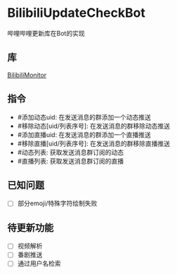 # BilibiliUpdateCheckBot
 哔哩哔哩更新库在Bot的实现
 
## 库
[BilibiliMonitor](https://github.com/Hellobaka/BilibiliMonitor)

## 指令
* #添加动态uid: 在发送消息的群添加一个动态推送
* #移除动态[uid/列表序号]: 在发送消息的群移除动态推送
* #添加直播uid: 在发送消息的群添加一个直播推送
* #移除直播[uid/列表序号]: 在发送消息的群移除直播推送
* #动态列表: 获取发送消息群订阅的动态
* #直播列表: 获取发送消息群订阅的直播

## 已知问题
- [ ] 部分emoji/特殊字符绘制失败

## 待更新功能
- [ ] 视频解析
- [ ] 番剧推送
- [ ] 通过用户名检索
